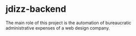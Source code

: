 # jdizz-backend
The main role of this project is the automation of bureaucratic administrative expenses of a web design company.
